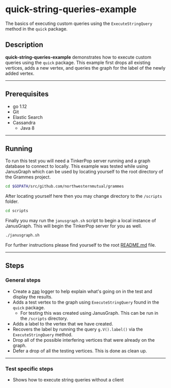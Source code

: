 # quick-string-queries-example

The basics of executing custom queries using the `ExecuteStringQuery` method in the `quick` package.

## Description

**quick-string-queries-example** demonstrates how to execute custom queries using the `quick` package. This example first drops all existing vertices, adds a new vertex, and queries the graph for the label of the newly added vertex.

---

## Prerequisites

- go 1.12
- Git
- Elastic Search
- Cassandra
  - Java 8

---

## Running

To run this test you will need a TinkerPop server running and a graph database to connect to locally. This example was tested while using JanusGraph which can be used by locating yourself to the root directory of the Grammes project.

``` sh
cd $GOPATH/src/github.com/northwesternmutual/grammes
```

After locating yourself here then you may change directory to the `/scripts` folder.

``` sh
cd scripts
```

Finally you may run the `janusgraph.sh` script to begin a local instance of JanusGraph. This will begin the TinkerPop server for you as well.

``` sh
./janusgraph.sh
```

For further instructions please find yourself to the root [README.md](../../README.md) file.

---

## Steps

### General steps

- Create a [zap](https://github.com/uber-go/zap) logger to help explain what's going on in the test and display the results.
- Adds a test vertex to the graph using `ExecuteStringQuery` found in the `quick` package.
  - For testing this was created using JanusGraph. This can be run in the `/scripts` directory.
- Adds a label to the vertex that we have created.
- Recovers the label by running the query `g.V().label()` via the `ExecuteStringQuery` method.
- Drop all of the possible interfering vertices that were already on the graph.
- Defer a drop of all the testing vertices. This is done as clean up.

---

### Test specific steps

- Shows how to execute string queries without a client
